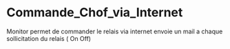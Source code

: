 # Commande_Chof_via_Internet
Monitor permet de commander le relais via internet
envoie un mail a chaque sollicitation du relais ( On Off)
